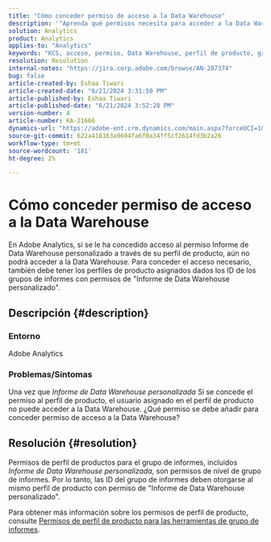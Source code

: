```yaml
---
title: "Cómo conceder permiso de acceso a la Data Warehouse"
description: '"Aprenda qué permisos necesita para acceder a la Data Warehouse".'
solution: Analytics
product: Analytics
applies-to: "Analytics"
keywords: "KCS, acceso, permiso, Data Warehouse, perfil de producto, grupo de informes"
resolution: Resolution
internal-notes: "https://jira.corp.adobe.com/browse/AN-287374"
bug: false
article-created-by: Eshaa Tiwari
article-created-date: "6/21/2024 3:31:50 PM"
article-published-by: Eshaa Tiwari
article-published-date: "6/21/2024 3:52:28 PM"
version-number: 4
article-number: KA-21666
dynamics-url: "https://adobe-ent.crm.dynamics.com/main.aspx?forceUCI=1&pagetype=entityrecord&etn=knowledgearticle&id=55e83d5b-e32f-ef11-840a-6045bd029b18"
source-git-commit: 622a418163a9694fa6f0a34ff5cf2614fd3b2a26
workflow-type: tm+mt
source-wordcount: '181'
ht-degree: 2%

---
```


# Cómo conceder permiso de acceso a la Data Warehouse


En Adobe Analytics, si se le ha concedido acceso al permiso Informe de Data Warehouse personalizado a través de su perfil de producto, aún no podrá acceder a la Data Warehouse. Para conceder el acceso necesario, también debe tener los perfiles de producto asignados dados los ID de los grupos de informes con permisos de &quot;Informe de Data Warehouse personalizado&quot;.

## Descripción {#description}


### <b>Entorno</b>

Adobe Analytics

### <b>Problemas/Síntomas</b>

Una vez que *Informe de Data Warehouse personalizada* Si se concede el permiso al perfil de producto, el usuario asignado en el perfil de producto no puede acceder a la Data Warehouse. ¿Qué permiso se debe añadir para conceder permiso de acceso a la Data Warehouse?


## Resolución {#resolution}


Permisos de perfil de productos para el grupo de informes, incluidos *Informe de Data Warehouse personalizada*, son permisos de nivel de grupo de informes. Por lo tanto, las ID del grupo de informes deben otorgarse al mismo perfil de producto con permiso de &quot;Informe de Data Warehouse personalizado&quot;.

Para obtener más información sobre los permisos de perfil de producto, consulte [Permisos de perfil de producto para las herramientas de grupo de informes](https://experienceleague.adobe.com/docs/analytics/admin/admin-console/permissions/report-suite-tools.html?lang=en).
